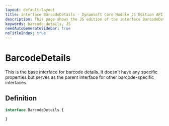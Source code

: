 ```yaml
---
layout: default-layout
title: interface BarcodeDetails - Dynamsoft Core Module JS Edition API Reference
description: This page shows the JS edition of the interface BarcodeDetails in Dynamsoft DBR Module.
keywords: barcode details, JS
needAutoGenerateSidebar: true
noTitleIndex: true
---
```


# BarcodeDetails

This is the base interface for barcode details. It doesn't have any specific properties but serves as the parent interface for other barcode-specific interfaces.

## Definition

```ts
interface BarcodeDetails { 

}
```